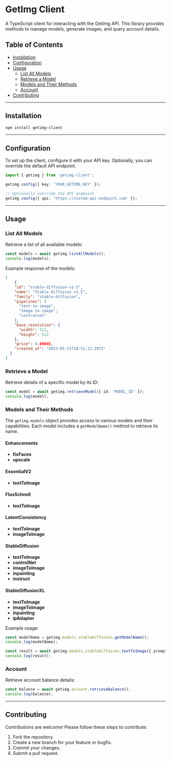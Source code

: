 # GetImg Client

A TypeScript client for interacting with the GetImg API. This library provides methods to manage models, generate images, and query account details.

## Table of Contents

- [Installation](#installation)
- [Configuration](#configuration)
- [Usage](#usage)
  - [List All Models](#list-all-models)
  - [Retrieve a Model](#retrieve-a-model)
  - [Models and Their Methods](#models-and-their-methods)
  - [Account](#account)
- [Contributing](#contributing)

---

## Installation

```bash
npm install getimg-client
```

---

## Configuration

To set up the client, configure it with your API key. Optionally, you can override the default API endpoint.

```typescript
import { getimg } from 'getimg-client';

getimg.config({ key: 'YOUR_GETIMG_KEY' });

// Optionally override the API endpoint
getimg.config({ api: 'https://custom-api-endpoint.com' });
```

---

## Usage

### List All Models

Retrieve a list of all available models:

```typescript
const models = await getimg.listAllModels();
console.log(models);
```

Example response of the models:
```json
[
    {
    "id": "stable-diffusion-v1-5",
    "name": "Stable Diffusion v1.5",
    "family": "stable-diffusion",
    "pipelines": [
      "text-to-image",
      "image-to-image",
      "controlnet"
    ],
    "base_resolution": {
      "width": 512,
      "height": 512
    },
    "price": 0.00045,
    "created_at": "2023-05-23T18:51:22.297Z"
  }
]
```

### Retrieve a Model

Retrieve details of a specific model by its ID:

```typescript
const model = await getimg.retrieveModel({ id: 'MODEL_ID' });
console.log(model);
```

### Models and Their Methods

The `getimg.models` object provides access to various models and their capabilities. Each model includes a `getModelName()` method to retrieve its name.

#### Enhancements
- **fixFaces**
- **upscale**

#### EssentialV2
- **textToImage**

#### FluxSchnell
- **textToImage**

#### LatentConsistency
- **textToImage**
- **imageToImage**

#### StableDiffusion
- **textToImage**
- **controlNet**
- **imageToImage**
- **inpainting**
- **instruct**

#### StableDiffusionXL
- **textToImage**
- **imageToImage**
- **inpainting**
- **ipAdapter**

Example usage:

```typescript
const modelName = getimg.models.stableDiffusion.getModelName();
console.log(modelName);

const result = await getimg.models.stableDiffusion.textToImage({ prompt: 'A beautiful landscape' });
console.log(result);
```

### Account

Retrieve account balance details:

```typescript
const balance = await getimg.account.retrieveBalance();
console.log(balance);
```

---

## Contributing

Contributions are welcome! Please follow these steps to contribute:

1. Fork the repository.
2. Create a new branch for your feature or bugfix.
3. Commit your changes.
4. Submit a pull request.